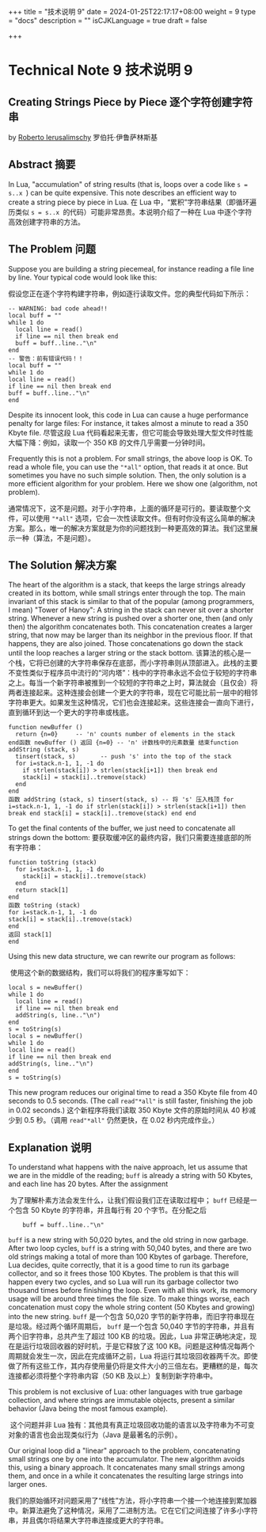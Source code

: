+++
title = "技术说明 9"
date = 2024-01-25T22:17:17+08:00
weight = 9
type = "docs"
description = ""
isCJKLanguage = true
draft = false

+++

# Technical Note 9 技术说明 9

## Creating Strings Piece by Piece 逐个字符创建字符串

by [Roberto Ierusalimschy](http://www.inf.puc-rio.br/~roberto/)
罗伯托·伊鲁萨林斯基

## Abstract 摘要

In Lua, "accumulation" of string results (that is, loops over a code like `s = s..x `) can be quite expensive. This note describes an efficient way to create a string piece by piece in Lua.
在 Lua 中，“累积”字符串结果（即循环遍历类似 `s = s..x `的代码）可能非常昂贵。本说明介绍了一种在 Lua 中逐个字符高效创建字符串的方法。

## The Problem 问题

Suppose you are building a string piecemeal, for instance reading a file line by line. Your typical code would look like this:

​	假设您正在逐个字符构建字符串，例如逐行读取文件。您的典型代码如下所示：

```
-- WARNING: bad code ahead!!
local buff = ""
while 1 do
  local line = read()
  if line == nil then break end
  buff = buff..line.."\n"
end
-- 警告：前有错误代码！！
local buff = ""
while 1 do
local line = read()
if line == nil then break end
buff = buff..line.."\n"
end
```

Despite its innocent look, this code in Lua can cause a huge performance penalty for large files: For instance, it takes almost a minute to read a 350 Kbyte file.
尽管这段 Lua 代码看起来无害，但它可能会导致处理大型文件时性能大幅下降：例如，读取一个 350 KB 的文件几乎需要一分钟时间。

Frequently this is not a problem. For small strings, the above loop is OK. To read a whole file, you can use the `"*all"` option, that reads it at once. But sometimes you have no such simple solution. Then, the only solution is a more efficient algorithm for your problem. Here we show one (algorithm, not problem).

​	通常情况下，这不是问题。对于小字符串，上面的循环是可行的。要读取整个文件，可以使用 `"*all"` 选项，它会一次性读取文件。但有时你没有这么简单的解决方案。那么，唯一的解决方案就是为你的问题找到一种更高效的算法。我们这里展示一种（算法，不是问题）。

## The Solution 解决方案

The heart of the algorithm is a stack, that keeps the large strings already created in its bottom, while small strings enter through the top. The main invariant of this stack is similar to that of the popular (among programmers, I mean) "Tower of Hanoy": A string in the stack can never sit over a shorter string. Whenever a new string is pushed over a shorter one, then (and only then) the algorithm concatenates both. This concatenation creates a larger string, that now may be larger than its neighbor in the previous floor. If that happens, they are also joined. Those concatenations go down the stack until the loop reaches a larger string or the stack bottom.
该算法的核心是一个栈，它将已创建的大字符串保存在底部，而小字符串则从顶部进入。此栈的主要不变性类似于程序员中流行的“河内塔”：栈中的字符串永远不会位于较短的字符串之上。每当一个新字符串被推到一个较短的字符串之上时，算法就会（且仅会）将两者连接起来。这种连接会创建一个更大的字符串，现在它可能比前一层中的相邻字符串更大。如果发生这种情况，它们也会连接起来。这些连接会一直向下进行，直到循环到达一个更大的字符串或栈底。

```
function newBuffer ()
  return {n=0}     -- 'n' counts number of elements in the stack
end函数 newBuffer () 返回 {n=0} -- 'n' 计数栈中的元素数量 结束function addString (stack, s)
  tinsert(stack, s)       -- push 's' into the top of the stack
  for i=stack.n-1, 1, -1 do
    if strlen(stack[i]) > strlen(stack[i+1]) then break end
    stack[i] = stack[i]..tremove(stack)
  end
end
函数 addString (stack, s) tinsert(stack, s) -- 将 's' 压入栈顶 for i=stack.n-1, 1, -1 do if strlen(stack[i]) > strlen(stack[i+1]) then break end stack[i] = stack[i]..tremove(stack) end end
```

To get the final contents of the buffer, we just need to concatenate all strings down the bottom:
要获取缓冲区的最终内容，我们只需要连接底部的所有字符串：

```
function toString (stack)
  for i=stack.n-1, 1, -1 do
    stack[i] = stack[i]..tremove(stack)
  end
  return stack[1]
end
函数 toString (stack)
for i=stack.n-1, 1, -1 do
stack[i] = stack[i]..tremove(stack)
end
返回 stack[1]
end
```

Using this new data structure, we can rewrite our program as follows:

​	使用这个新的数据结构，我们可以将我们的程序重写如下：

```
local s = newBuffer()
while 1 do
  local line = read()
  if line == nil then break end
  addString(s, line.."\n")  
end
s = toString(s)
local s = newBuffer()
while 1 do
local line = read()
if line == nil then break end
addString(s, line.."\n")
end
s = toString(s)
```

This new program reduces our original time to read a 350 Kbyte file from 40 seconds to 0.5 seconds. (The call `read"*all"` is still faster, finishing the job in 0.02 seconds.)
这个新程序将我们读取 350 Kbyte 文件的原始时间从 40 秒减少到 0.5 秒。（调用 `read"*all"` 仍然更快，在 0.02 秒内完成作业。）

## Explanation 说明

To understand what happens with the naive approach, let us assume that we are in the middle of the reading; `buff` is already a string with 50 Kbytes, and each line has 20 bytes. After the assignment

​	为了理解朴素方法会发生什么，让我们假设我们正在读取过程中； `buff` 已经是一个包含 50 Kbyte 的字符串，并且每行有 20 个字节。在分配之后

```
    buff = buff..line.."\n"
```

`buff` is a new string with 50,020 bytes, and the old string in now garbage. After two loop cycles, `buff` is a string with 50,040 bytes, and there are two old strings making a total of more than 100 Kbytes of garbage. Therefore, Lua decides, quite correctly, that it is a good time to run its garbage collector, and so it frees those 100 Kbytes. The problem is that this will happen every two cycles, and so Lua will run its garbage collector two thousand times before finishing the loop. Even with all this work, its memory usage will be around three times the file size. To make things worse, each concatenation must copy the whole string content (50 Kbytes and growing) into the new string.
`buff` 是一个包含 50,020 字节的新字符串，而旧字符串现在是垃圾。经过两个循环周期后， `buff` 是一个包含 50,040 字节的字符串，并且有两个旧字符串，总共产生了超过 100 KB 的垃圾。因此，Lua 非常正确地决定，现在是运行垃圾回收器的好时机，于是它释放了这 100 KB。问题是这种情况每两个周期就会发生一次，因此在完成循环之前，Lua 将运行其垃圾回收器两千次。即使做了所有这些工作，其内存使用量仍将是文件大小的三倍左右。更糟糕的是，每次连接都必须将整个字符串内容（50 KB 及以上）复制到新字符串中。

This problem is not exclusive of Lua: other languages with true garbage collection, and where strings are immutable objects, present a similar behavior (Java being the most famous example).

​	这个问题并非 Lua 独有：其他具有真正垃圾回收功能的语言以及字符串为不可变对象的语言也会出现类似行为（Java 是最著名的示例）。

Our original loop did a "linear" approach to the problem, concatenating small strings one by one into the accumulator. The new algorithm avoids this, using a binary approach. It concatenates many small strings among them, and once in a while it concatenates the resulting large strings into larger ones.

​	我们的原始循环对问题采用了“线性”方法，将小字符串一个接一个地连接到累加器中。新算法避免了这种情况，采用了二进制方法。它在它们之间连接了许多小字符串，并且偶尔将结果大字符串连接成更大的字符串。